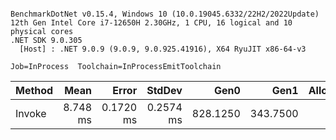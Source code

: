 ```

BenchmarkDotNet v0.15.4, Windows 10 (10.0.19045.6332/22H2/2022Update)
12th Gen Intel Core i7-12650H 2.30GHz, 1 CPU, 16 logical and 10 physical cores
.NET SDK 9.0.305
  [Host] : .NET 9.0.9 (9.0.9, 9.0.925.41916), X64 RyuJIT x86-64-v3

Job=InProcess  Toolchain=InProcessEmitToolchain  

```
| Method |     Mean |     Error |    StdDev |     Gen0 |     Gen1 | Allocated |
|--------|---------:|----------:|----------:|---------:|---------:|----------:|
| Invoke | 8.748 ms | 0.1720 ms | 0.2574 ms | 828.1250 | 343.7500 |  10.06 MB |
